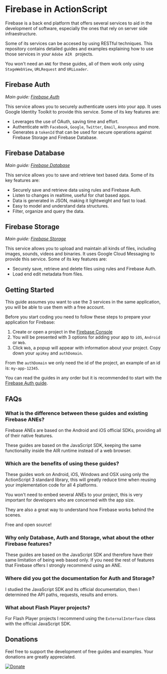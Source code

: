 # Firebase in ActionScript

Firebase is a back end platform that offers several services to aid in the development of software, especially the ones that rely on server side infraestructure.

Some of its services can be accesed by using RESTful techniques. This repository contains detailed guides and examples explaining how to use those services in your `Adobe AIR ` projects.

You won't need an `ANE` for these guides, all of them work only using `StageWebView`, `URLRequest` and `URLLoader`.

## Firebase Auth
*Main guide: [Firebase Auth](./auth)*

This service allows you to securely authenticate users into your app. It uses Google Identity Toolkit to provide this service. Some of its key features are:

* Leverages the use of OAuth, saving time and effort.
* Authenticate with `Facebook`, `Google`, `Twitter`, `Email`, `Anonymous` and more.
* Generates a `tokenId` that can be used for secure operations against Firebase Storage and Firebase Database.

## Firebase Database
*Main guide: [Firebase Database](./database)*

This service allows you to save and retrieve text based data. Some of its key features are:

* Securely save and retrieve data using rules and Firebase Auth.
* Listen to changes in realtime, useful for chat based apps.
* Data is generated in JSON, making it lightweight and fast to load.
* Easy to model and understand data structures.
* Filter, organize and query the data.

## Firebase Storage
*Main guide: [Firebase Storage](./storage)*

This service allows you to upload and maintain all kinds of files, including images, sounds, videos and binaries. It uses Google Cloud Messaging to provide this service. Some of its key features are:

* Securely save, retrieve and delete files using rules and Firebase Auth.
* Load end edit metadata from files.

## Getting Started

This guide assumes you want to use the 3 services in the same application, you will be able to use them with a free account.

Before you start coding you need to follow these steps to prepare your application for Firebase:

1. Create or open a project in the [Firebase Console](https://firebase.google.com)
2. You will be presented with 3 options for adding your app to `iOS`, `Android` or `Web`.
3. Click `Web`, a popup will appear with information about your project. Copy down your `apiKey` and `authDomain`.

From the `authDomain` we only need the id of the project, an example of an id is: `my-app-12345`.

You can read the guides in any order but it is recommended to start with the [Firebase Auth guide](./auth).

## FAQs

### **What is the difference between these guides and existing Firebase ANEs?**

Firebase ANEs are based on the Android and iOS official SDKs, providing all of their native features.

These guides are based on the JavaScript SDK, keeping the same functionality inside the AIR runtime instead of a web browser.

### **Which are the benefits of using these guides?**

These guides work on Android, iOS, Windows and OSX using only the ActionScript 3 standard library, this will greatly reduce time when reusing your implementation code for all 4 platforms.

You won't need to embed several ANEs to your project, this is very important for developers who are concerned with the app size.

They are also a great way to understand how Firebase works behind the scenes.

Free and open source!

### **Why only Database, Auth and Storage, what about the other Firebase features?**

These guides are based on the JavaScript SDK and therefore have their same limitation of being web based only. If you need the rest of features that Firebase offers I strongly recommend using an ANE.

### **Where did you got the documentation for Auth and Storage?**

I studied the JavaScript SDK and its official documentation, then I determined the API paths, requests, results and errors. 

### **What about Flash Player projects?**

For Flash Player projects I recommend using the `ExternalInterface` class with the official JavaScript SDK.

## Donations

Feel free to support the development of free guides and examples. Your donations are greatly appreciated.

[![Donate](https://www.paypalobjects.com/en_US/i/btn/btn_donate_LG.gif)](https://www.paypal.com/cgi-bin/webscr?cmd=_s-xclick&hosted_button_id=MQPLL355ZAKXW)